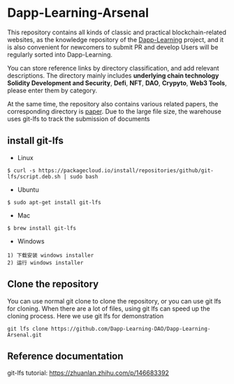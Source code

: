 # Dapp-Learning-Arsenal 

This repository contains all kinds of classic and practical blockchain-related websites, as the knowledge repository of the [Dapp-Learning](https://github.com/rebase-network/Dapp-Learning) project, and it is also convenient for newcomers to submit PR and develop Users will be regularly sorted into Dapp-Learning.

You can store reference links by directory classification, and add relevant descriptions.
The directory mainly includes **underlying chain technology**
**Solidity Development and Security**, **Defi**, **NFT**, **DAO**, **Crypyto**, **Web3 Tools**, please enter them by category.

At the same time, the repository also contains various related papers, the corresponding directory is [paper](./papers). Due to the large file size, the warehouse uses git-lfs to track the submission of documents



## install git-lfs
- Linux  
```shell 
$ curl -s https://packagecloud.io/install/repositories/github/git-lfs/script.deb.sh | sudo bash 

```

- Ubuntu
```shell
$ sudo apt-get install git-lfs  

```

- Mac 
```shell
$ brew install git-lfs
```

- Windows  
```
1) 下载安装 windows installer
2) 运行 windows installer
```

## Clone the repository
You can use normal git clone to clone the repository, or you can use git lfs for cloning. When there are a lot of files, using git lfs can speed up the cloning process. Here we use git lfs for demonstration

```
git lfs clone https://github.com/Dapp-Learning-DAO/Dapp-Learning-Arsenal.git

```

## Reference documentation
git-lfs tutorial: https://zhuanlan.zhihu.com/p/146683392
